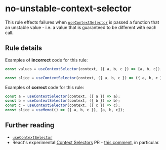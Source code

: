 # no-unstable-context-selector

This rule effects failures when [`useContextSelector`](https://github.com/dai-shi/use-context-selector) is passed a function that an unstable value - i.e. a value that is guaranteed to be different with each call.

## Rule details

Examples of **incorrect** code for this rule:

```js
const values = useContextSelector(context, ({ a, b, c }) => [a, b, c]);
```

```js
const slice = useContextSelector(context, ({ a, b, c }) => ({ a, b, c }));
```

Examples of **correct** code for this rule:

```js
const a = useContextSelector(context, ({ a }) => a);
const b = useContextSelector(context, ({ b }) => b);
const c = useContextSelector(context, ({ c }) => c);
const slice = useMemo(() => ({ a, b, c }), [a, b, c]);
```

## Further reading

-   [`useContextSelector`](https://github.com/dai-shi/use-context-selector)
-   React's experimental [Context Selectors](https://github.com/facebook/react/pull/20646) PR - [this comment](https://github.com/facebook/react/pull/20646#issuecomment-786912866), in particular.
